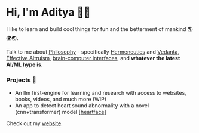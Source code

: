 # Hi, I'm Aditya 👋🏼

I like to learn and build cool things for fun and the betterment of mankind 🌎🌍🌏.

Talk to me about [Philosophy](https://en.wikipedia.org/wiki/Philosophy) - specifically [Hermeneutics](https://en.wikipedia.org/wiki/Hermeneutics) and [Vedanta](https://en.wikipedia.org/wiki/Vedanta), [Effective Altruism](https://en.wikipedia.org/wiki/Effective_altruism), [brain-computer interfaces](https://en.wikipedia.org/wiki/Brain%E2%80%93computer_interface), and **whatever the latest AI/ML hype is**.

### Projects 📌

 - An llm first-engine for learning and research with access to websites, books, videos, and much more (WIP)
 - An app to detect heart sound abnormality with a novel (cnn+transformer) model [[heartface](https://github.com/kendreaditya/heartface)]

Check out my [website](https://kendreaditya.github.io/)
